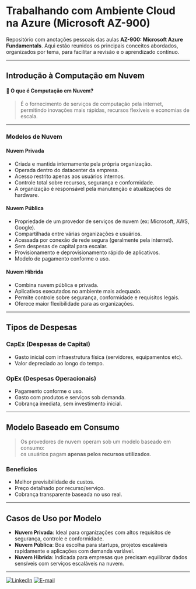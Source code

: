 # Trabalhando com Ambiente Cloud  na Azure (Microsoft AZ-900)

Repositório com anotações pessoais das aulas **AZ-900: Microsoft Azure Fundamentals**. Aqui estão reunidos os principais conceitos abordados, organizados por tema, para facilitar a revisão e o aprendizado contínuo.

---

##  Introdução à Computação em Nuvem

#### 🔹 O que é Computação em Nuvem?
> É o fornecimento de serviços de computação pela internet, permitindo inovações mais rápidas, recursos flexíveis e economias de escala.

---

###  Modelos de Nuvem

####  Nuvem Privada
- Criada e mantida internamente pela própria organização.
- Operada dentro do datacenter da empresa.
- Acesso restrito apenas aos usuários internos.
- Controle total sobre recursos, segurança e conformidade.
- A organização é responsável pela manutenção e atualizações de hardware.

#### Nuvem Pública
- Propriedade de um provedor de serviços de nuvem (ex: Microsoft, AWS, Google).
- Compartilhada entre várias organizações e usuários.
- Acessada por conexão de rede segura (geralmente pela internet).
- Sem despesas de capital para escalar.
- Provisionamento e deprovisionamento rápido de aplicativos.
- Modelo de pagamento conforme o uso.

#### Nuvem Híbrida
- Combina nuvem pública e privada.
- Aplicativos executados no ambiente mais adequado.
- Permite controle sobre segurança, conformidade e requisitos legais.
- Oferece maior flexibilidade para as organizações.

---
 
##  Tipos de Despesas

###  CapEx (Despesas de Capital)
- Gasto inicial com infraestrutura física (servidores, equipamentos etc).
- Valor depreciado ao longo do tempo.

###  OpEx (Despesas Operacionais)
- Pagamento conforme o uso.
- Gasto com produtos e serviços sob demanda.
- Cobrança imediata, sem investimento inicial.

---

##  Modelo Baseado em Consumo

> Os provedores de nuvem operam sob um modelo baseado em consumo:  
> os usuários pagam **apenas pelos recursos utilizados**.

###  Benefícios
- Melhor previsibilidade de custos.
- Preço detalhado por recurso/serviço.
- Cobrança transparente baseada no uso real.

---

##  Casos de Uso por Modelo

- **Nuvem Privada**: Ideal para organizações com altos requisitos de segurança, controle e conformidade.
- **Nuvem Pública**: Boa escolha para startups, projetos escaláveis rapidamente e aplicações com demanda variável.
- **Nuvem Híbrida**: Indicada para empresas que precisam equilibrar dados sensíveis com serviços escaláveis na nuvem.

---

[![LinkedIn](https://img.shields.io/badge/LinkedIn-FFC0CB?style=for-the-badge&logo=linkedin&logoColor=white)](https://www.linkedin.com/in/marielle-santos-3abb14275/)
[![E-mail](https://img.shields.io/badge/-Email-FFC0CB?style=for-the-badge&logo=microsoft-outlook&logoColor=white)](mailto:mariellesantos96@hotmail.com)


